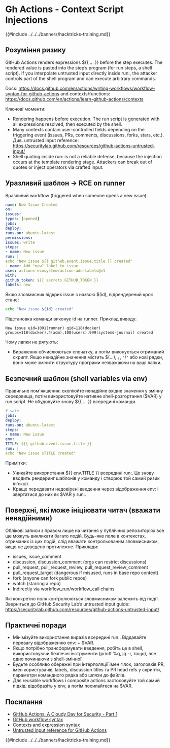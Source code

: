 # Gh Actions - Context Script Injections

{{#include ../../../banners/hacktricks-training.md}}

## Розуміння ризику

GitHub Actions renders expressions ${{ ... }} before the step executes. The rendered value is pasted into the step’s program (for run steps, a shell script). If you interpolate untrusted input directly inside run:, the attacker controls part of the shell program and can execute arbitrary commands.

Docs: https://docs.github.com/en/actions/writing-workflows/workflow-syntax-for-github-actions and contexts/functions: https://docs.github.com/en/actions/learn-github-actions/contexts

Ключові моменти:
- Rendering happens before execution. The run script is generated with all expressions resolved, then executed by the shell.
- Many contexts contain user-controlled fields depending on the triggering event (issues, PRs, comments, discussions, forks, stars, etc.). Див. untrusted input reference: https://securitylab.github.com/resources/github-actions-untrusted-input/
- Shell quoting inside run: is not a reliable defense, because the injection occurs at the template rendering stage. Attackers can break out of quotes or inject operators via crafted input.

## Уразливий шаблон → RCE on runner

Вразливий workflow (triggered when someone opens a new issue):
```yaml
name: New Issue Created
on:
issues:
types: [opened]
jobs:
deploy:
runs-on: ubuntu-latest
permissions:
issues: write
steps:
- name: New issue
run: |
echo "New issue ${{ github.event.issue.title }} created"
- name: Add "new" label to issue
uses: actions-ecosystem/action-add-labels@v1
with:
github_token: ${{ secrets.GITHUB_TOKEN }}
labels: new
```
Якщо зловмисник відкриє issue з назвою $(id), відрендерений крок стане:
```sh
echo "New issue $(id) created"
```
Підстановка команди виконує id на runner. Приклад виводу:
```
New issue uid=1001(runner) gid=118(docker) groups=118(docker),4(adm),100(users),999(systemd-journal) created
```
Чому лапки не рятують:
- Вираження обчислюються спочатку, а потім виконується отриманий скрипт. Якщо ненадійне значення містить $(...), `;`, `"`/`'` або нові рядки, воно може змінити структуру програми незважаючи на ваші лапки.

## Безпечний шаблон (shell variables via env)

Правильне пом'якшення: скопіюйте ненадійне вхідне значення у змінну середовища, потім використовуйте нативне shell-розгортання ($VAR) у run script. Не вбудовуйте знову ${{ ... }} всередині команди.
```yaml
# safe
jobs:
deploy:
runs-on: ubuntu-latest
steps:
- name: New issue
env:
TITLE: ${{ github.event.issue.title }}
run: |
echo "New issue $TITLE created"
```
Примітки:
- Уникайте використання ${{ env.TITLE }} всередині run:. Це знову вводить рендеринг шаблонів у команду і створює той самий ризик ін'єкції.
- Краще передавати недовірені введення через відображення env: і звертатися до них як $VAR у run:.

## Поверхні, які може ініціювати читач (вважати ненадійними)

Облікові записи з правом лише на читання у публічних репозиторіях все ще можуть викликати багато подій. Будь-яке поле в контекстах, отриманих із цих подій, слід вважати контрольованим зловмисником, якщо не доведено протилежне. Приклади:
- issues, issue_comment
- discussion, discussion_comment (orgs can restrict discussions)
- pull_request, pull_request_review, pull_request_review_comment
- pull_request_target (dangerous if misused, runs in base repo context)
- fork (anyone can fork public repos)
- watch (starring a repo)
- Indirectly via workflow_run/workflow_call chains

Які конкретно поля контролюються зловмисником залежить від події. Зверніться до GitHub Security Lab’s untrusted input guide: https://securitylab.github.com/resources/github-actions-untrusted-input/

## Практичні поради

- Мінімізуйте використання виразів всередині run:. Віддавайте перевагу відображенню env: + $VAR.
- Якщо потрібно трансформувати введення, робіть це в shell, використовуючи безпечні інструменти (printf %q, jq -r, тощо), все одно починаючи з shell-змінної.
- Будьте особливо обережні при інтерполяції імен гілок, заголовків PR, імен користувачів, labels, discussion titles та PR head refs у скрипти, параметри командного рядка або шляхи до файлів.
- Для reusable workflows і composite actions застосовуйте той самий підхід: відобразіть у env, а потім посилайтеся на $VAR.

## Посилання

- [GitHub Actions: A Cloudy Day for Security - Part 1](https://binarysecurity.no/posts/2025/08/securing-gh-actions-part1)
- [GitHub workflow syntax](https://docs.github.com/en/actions/writing-workflows/workflow-syntax-for-github-actions)
- [Contexts and expression syntax](https://docs.github.com/en/actions/learn-github-actions/contexts)
- [Untrusted input reference for GitHub Actions](https://securitylab.github.com/resources/github-actions-untrusted-input/)

{{#include ../../../banners/hacktricks-training.md}}
